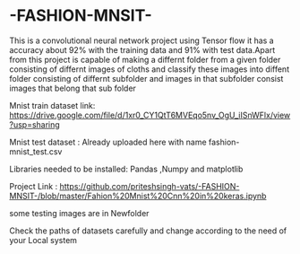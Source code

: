 # -FASHION-MNSIT-

This is a convolutional neural network project using Tensor flow it has a accuracy about 92% with the training data and 91% with test data.Apart from this project is capable of making a differnt folder from a given folder consisting of differnt images of cloths and classify these images into diffent folder consisting of differnt subfolder and images in that subfolder consist images that belong that sub folder

Mnist train dataset link: https://drive.google.com/file/d/1xr0_CY1QtT6MVEqo5nv_OgU_iISnWFlx/view?usp=sharing

Mnist test dataset : Already uploaded here with name fashion-mnist_test.csv

Libraries needed to be installed:  Pandas ,Numpy and matplotlib

Project Link : https://github.com/priteshsingh-vats/-FASHION-MNSIT-/blob/master/Fahion%20Mnist%20Cnn%20in%20keras.ipynb

some testing images are in Newfolder

Check the paths of datasets carefully and change according to the need of your Local system

